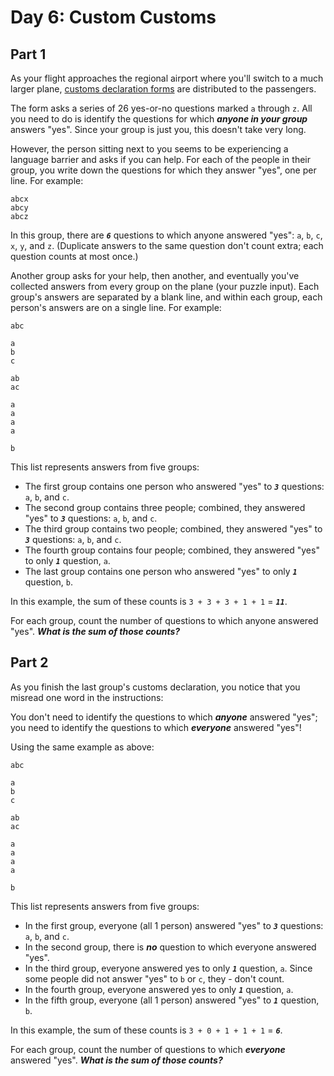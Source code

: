 # Day 6: Custom Customs

## Part 1

As your flight approaches the regional airport where you'll switch to a much larger plane, [customs declaration forms](https://en.wikipedia.org/wiki/Customs_declaration) are distributed to the passengers.

The form asks a series of 26 yes-or-no questions marked `a` through `z`. All you need to do is identify the questions for which **_anyone in your group_** answers "yes". Since your group is just you, this doesn't take very long.

However, the person sitting next to you seems to be experiencing a language barrier and asks if you can help. For each of the people in their group, you write down the questions for which they answer "yes", one per line. For example:

```
abcx
abcy
abcz
```

In this group, there are **_`6`_** questions to which anyone answered "yes": `a`, `b`, `c`, `x`, `y`, and `z`. (Duplicate answers to the same question don't count extra; each question counts at most once.)

Another group asks for your help, then another, and eventually you've collected answers from every group on the plane (your puzzle input). Each group's answers are separated by a blank line, and within each group, each person's answers are on a single line. For example:

```
abc

a
b
c

ab
ac

a
a
a
a

b
```

This list represents answers from five groups:

- The first group contains one person who answered "yes" to **_`3`_** questions: `a`, `b`, and `c`.
- The second group contains three people; combined, they answered "yes" to **_`3`_** questions: `a`, `b`, and `c`.
- The third group contains two people; combined, they answered "yes" to **_`3`_** questions: `a`, `b`, and `c`.
- The fourth group contains four people; combined, they answered "yes" to only **_`1`_** question, `a`.
- The last group contains one person who answered "yes" to only **_`1`_** question, `b`.

In this example, the sum of these counts is `3 + 3 + 3 + 1 + 1` = **_`11`_**.

For each group, count the number of questions to which anyone answered "yes". **_What is the sum of those counts?_**

## Part 2

As you finish the last group's customs declaration, you notice that you misread one word in the instructions:

You don't need to identify the questions to which **_anyone_** answered "yes"; you need to identify the questions to which **_everyone_** answered "yes"!

Using the same example as above:

```
abc

a
b
c

ab
ac

a
a
a
a

b
```

This list represents answers from five groups:

- In the first group, everyone (all 1 person) answered "yes" to **_`3`_** questions: `a`, `b`, and `c`.
- In the second group, there is **_no_** question to which everyone answered "yes".
- In the third group, everyone answered yes to only **_`1`_** question, `a`. Since some people did not answer "yes" to `b` or `c`, they - don't count.
- In the fourth group, everyone answered yes to only **_`1`_** question, `a`.
- In the fifth group, everyone (all 1 person) answered "yes" to **_`1`_** question, `b`.

In this example, the sum of these counts is `3 + 0 + 1 + 1 + 1` = **_`6`_**.

For each group, count the number of questions to which **_everyone_** answered "yes". **_What is the sum of those counts?_**